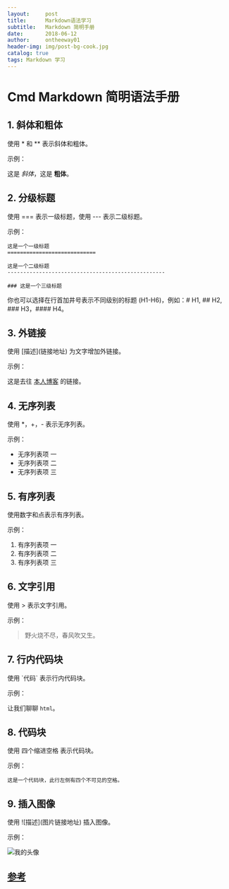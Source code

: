 ```yaml
---
layout:     post
title:      Markdown语法学习
subtitle:   Markdown 简明手册
date:       2018-06-12
author:     ontheeway01
header-img: img/post-bg-cook.jpg
catalog: true
tags: Markdown 学习
---
```



# Cmd Markdown 简明语法手册


## 1. 斜体和粗体

使用 * 和 ** 表示斜体和粗体。

示例：

这是 *斜体*，这是 **粗体**。

## 2. 分级标题

使用 === 表示一级标题，使用 --- 表示二级标题。

示例：

```
这是一个一级标题
============================

这是一个二级标题
--------------------------------------------------

### 这是一个三级标题
```

你也可以选择在行首加井号表示不同级别的标题 (H1-H6)，例如：# H1, ## H2, ### H3，#### H4。

## 3. 外链接

使用 \[描述](链接地址) 为文字增加外链接。

示例：

这是去往 [本人博客](https://ontheway01.github.io/) 的链接。

## 4. 无序列表

使用 *，+，- 表示无序列表。

示例：

- 无序列表项 一
- 无序列表项 二
- 无序列表项 三

## 5. 有序列表

使用数字和点表示有序列表。

示例：

1. 有序列表项 一
2. 有序列表项 二
3. 有序列表项 三

## 6. 文字引用

使用 > 表示文字引用。

示例：

> 野火烧不尽，春风吹又生。

## 7. 行内代码块

使用 \`代码` 表示行内代码块。

示例：

让我们聊聊 `html`。

## 8.  代码块

使用 四个缩进空格 表示代码块。

示例：

    这是一个代码块，此行左侧有四个不可见的空格。

## 9.  插入图像

使用 \!\[描述](图片链接地址) 插入图像。

示例：

![我的头像](https://ontheway01.github.io/img/about-ontheway01.jpg)

## [参考](https://www.zybuluo.com/mdeditor?url=https://www.zybuluo.com/static/editor/md-help.markdown)